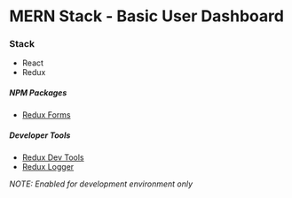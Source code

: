 # MERN Stack - Basic User Dashboard

### Stack

* React
* Redux

##### NPM Packages
* [Redux Forms](https://redux-form.com/)

##### Developer Tools
* [Redux Dev Tools](https://github.com/gaearon/redux-devtools)
* [Redux Logger](https://github.com/evgenyrodionov/redux-logger)

_NOTE: Enabled for development environment only_
